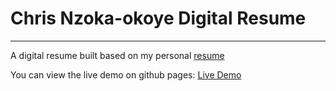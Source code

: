 # Chris Nzoka-okoye Digital Resume

---

A digital resume built based on my personal [resume](./assets/chris_nzoka_okoye_resume.pdf)

You can view the live demo on github pages: [Live Demo](https://chrisnzoka.github.io/Resume/)
